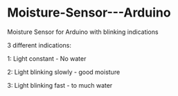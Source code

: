 # Moisture-Sensor---Arduino
Moisture Sensor for Arduino with blinking indications

3 different indications:

1: Light constant - No water

2: Light blinking slowly - good moisture

3: Light blinking fast - to much water
